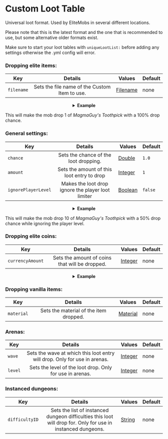 # Custom Loot Table

Universal loot format. Used by EliteMobs in several different locations.

Please note that this is the latest format and the one that is recommended to use, but some alternative older formats exist. 

Make sure to start your loot tables with `uniqueLootList:` before adding any settings otherwise the .yml config will error.

### Dropping elite items:

| Key | Details | Values                | Default |
| --- | :-: |-----------------------| --- |
| `filename` | Sets the file name of the Custom Item to use. | [Filename](#filename) | none |

<details> 

<summary align="center"><b>Example</b></summary>

<div align="left">

```yml
uniqueLootList:
  - filename: magmaguys_toothpick.yml
```

</div>

</details>

This will make the mob drop 1 of *MagmaGuy's Toothpick* with a 100% drop chance.

### General settings:

| Key | Details | Values              | Default |
| --- | :-: |---------------------| --- |
| `chance` | Sets the chance of the loot dropping. | [Double](#double)   | `1.0` |
| `amount` | Sets the amount of this loot entry to drop | [Integer](#integer) | `1` |
| `ignorePlayerLevel` | Makes the loot drop ignore the player loot limiter | [Boolean](#boolean) | `false` |

<details> 

<summary align="center"><b>Example</b></summary>

<div align="left">

```yml
uniqueLootList:
  - filename: magmaguys_toothpick.yml
    chance: 0.5
    amount: 10
    ignorePlayerLevel: true
```

</div>

</details>

This will make the mob drop 10 of *MagmaGuy's Toothpick* with a 50% drop chance while ignoring the player level.

### Dropping elite coins:

| Key | Details | Values              | Default |
| --- | :-: |---------------------| --- |
| `currencyAmount` | Sets the amount of coins that will be dropped. | [Integer](#integer) | none |

<details> 

<summary align="center"><b>Example</b></summary>

<div align="left">

```yml
uniqueLootList:
  - currencyAmount: 344
    chance: 0.5
```
This will make the mob drop 344 *Elite Coins* with a 50% drop chance.

</div>

</details>

### Dropping vanilla items:

| Key | Details | Values                | Default |
| --- | :-: |-----------------------| --- |
| `material` | Sets the material of the item dropped. | [Material](#material) | none |

### Arenas:

| Key | Details | Values              | Default |
| --- | :-: |---------------------| --- |
| `wave` | Sets the wave at which this loot entry will drop. Only for use in arenas. | [Integer](#integer) | none |
| `level` | Sets the level of the loot drop. Only for use in arenas. | [Integer](#integer) | none |

### Instanced dungeons:

| Key | Details | Values            | Default |
| --- | :-: |-------------------| --- |
| `difficultyID` | Sets the list of instanced dungeon difficulties this loot will drop for. Only for use in instanced dungeons. | [String](#string) | none |